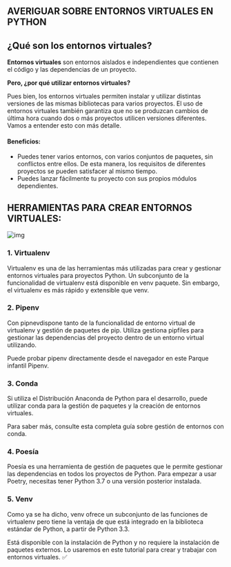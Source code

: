 ## AVERIGUAR SOBRE ENTORNOS VIRTUALES EN PYTHON

## ¿Qué son los entornos virtuales?
**Entornos virtuales** son entornos aislados e independientes que contienen el código y las dependencias de un proyecto.

**Pero, ¿por qué utilizar entornos virtuales?**

Pues bien, los entornos virtuales permiten instalar y utilizar distintas versiones de las mismas bibliotecas para varios proyectos. El uso de entornos virtuales también garantiza que no se produzcan cambios de última hora cuando dos o más proyectos utilicen versiones diferentes. Vamos a entender esto con más detalle.

#### **Beneficios:**

- Puedes tener varios entornos, con varios conjuntos de paquetes, sin conflictos entre ellos. De esta manera, los requisitos de diferentes proyectos se pueden satisfacer al mismo tiempo.
- Puedes lanzar fácilmente tu proyecto con sus propios módulos dependientes.
  
## HERRAMIENTAS PARA CREAR ENTORNOS VIRTUALES:

![img](https://geekflare.com/wp-content/uploads/2022/11/Tools-to-Create-Virtual-Environments.png)

### 1. Virtualenv
Virtualenv es una de las herramientas más utilizadas para crear y gestionar entornos virtuales para proyectos Python. Un subconjunto de la funcionalidad de virtualenv está disponible en venv paquete. Sin embargo, el virtualenv es más rápido y extensible que venv.

### 2. Pipenv
Con pipnevdispone tanto de la funcionalidad de entorno virtual de virtualenv y gestión de paquetes de pip. Utiliza gestiona pipfiles para gestionar las dependencias del proyecto dentro de un entorno virtual utilizando.

Puede probar pipenv directamente desde el navegador en este Parque infantil Pipenv.

### 3. Conda
Si utiliza el Distribución Anaconda de Python para el desarrollo, puede utilizar conda para la gestión de paquetes y la creación de entornos virtuales.

Para saber más, consulte esta completa guía sobre gestión de entornos con conda.

### 4. Poesía
Poesía es una herramienta de gestión de paquetes que le permite gestionar las dependencias en todos los proyectos de Python. Para empezar a usar Poetry, necesitas tener Python 3.7 o una versión posterior instalada.

### 5. Venv
Como ya se ha dicho, venv ofrece un subconjunto de las funciones de virtualenv pero tiene la ventaja de que está integrado en la biblioteca estándar de Python, a partir de Python 3.3.

Está disponible con la instalación de Python y no requiere la instalación de paquetes externos. Lo usaremos en este tutorial para crear y trabajar con entornos virtuales. ✅
